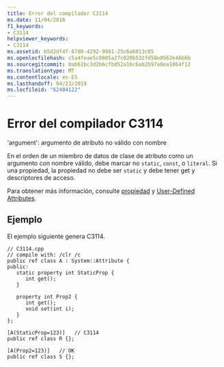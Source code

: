 ```yaml
---
title: Error del compilador C3114
ms.date: 11/04/2016
f1_keywords:
- C3114
helpviewer_keywords:
- C3114
ms.assetid: b5d2df4f-87d0-4292-9981-25c6a6013c05
ms.openlocfilehash: c5a4feae5c8805a27c020b532fd58e0562e46b6b
ms.sourcegitcommit: 0ab61bc3d2b6cfbd52a16c6ab2b97a8ea1864f12
ms.translationtype: MT
ms.contentlocale: es-ES
ms.lasthandoff: 04/23/2019
ms.locfileid: "62404122"
---
```

# <a name="compiler-error-c3114"></a>Error del compilador C3114

'argument': argumento de atributo no válido con nombre

En el orden de un miembro de datos de clase de atributo como un argumento con nombre válido, debe marcar no `static`, `const`, o `literal`. Si una propiedad, la propiedad no debe ser `static` y debe tener get y descriptores de acceso.

Para obtener más información, consulte [propiedad](../../extensions/property-cpp-component-extensions.md) y [User-Defined Attributes](../../extensions/user-defined-attributes-cpp-component-extensions.md).

## <a name="example"></a>Ejemplo

El ejemplo siguiente genera C3114.

```
// C3114.cpp
// compile with: /clr /c
public ref class A : System::Attribute {
public:
   static property int StaticProp {
      int get();
   }

   property int Prop2 {
      int get();
      void set(int i);
   }
};

[A(StaticProp=123)]   // C3114
public ref class R {};

[A(Prop2=123)]   // OK
public ref class S {};
```